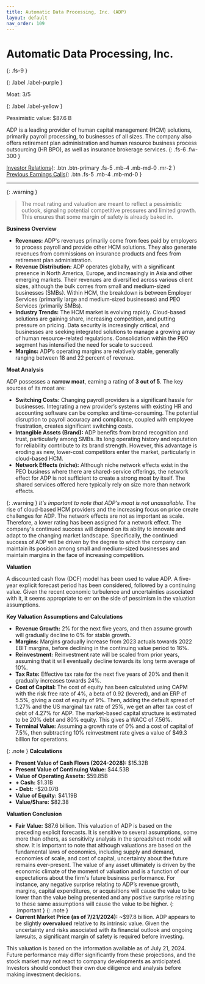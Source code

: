 ```yaml
---
title: Automatic Data Processing, Inc. (ADP)
layout: default
nav_order: 109
---
```


# Automatic Data Processing, Inc.
{: .fs-9 }

{: .label .label-purple }

Moat: 3/5

{: .label .label-yellow }

Pessimistic value: $87.6 B

ADP is a leading provider of human capital management (HCM) solutions, primarily payroll processing, to businesses of all sizes.  The company also offers retirement plan administration and human resource business process outsourcing (HR BPO), as well as insurance brokerage services.
{: .fs-6 .fw-300 }

[Investor Relations](https://www.google.com/search?q=ADP+investor+relations){: .btn .btn-primary .fs-5 .mb-4 .mb-md-0 .mr-2 }
[Previous Earnings Calls](https://discountingcashflows.com/company/ADP/transcripts/){: .btn .fs-5 .mb-4 .mb-md-0 }

---

{: .warning } 
>The moat rating and valuation are meant to reflect a pessimistic outlook, signaling potential competitive pressures and limited growth. This ensures that some margin of safety is already baked in.


**Business Overview**

* **Revenues:** ADP's revenues primarily come from fees paid by employers to process payroll and provide other HCM solutions.  They also generate revenues from commissions on insurance products and fees from retirement plan administration.
* **Revenue Distribution:** ADP operates globally, with a significant presence in North America, Europe, and increasingly in Asia and other emerging markets.  Their revenues are diversified across various client sizes, although the bulk comes from small and medium-sized businesses (SMBs).  Within HCM, the breakdown is between Employer Services (primarily large and medium-sized businesses) and PEO Services (primarily SMBs).  
* **Industry Trends:** The HCM market is evolving rapidly.  Cloud-based solutions are gaining share, increasing competition, and putting pressure on pricing.  Data security is increasingly critical, and businesses are seeking integrated solutions to manage a growing array of human resource-related regulations. Consolidation within the PEO segment has intensified the need for scale to succeed.
* **Margins:** ADP’s operating margins are relatively stable, generally ranging between 18 and 22 percent of revenue.


**Moat Analysis**

ADP possesses a **narrow moat**, earning a rating of **3 out of 5**. The key sources of its moat are:

* **Switching Costs:** Changing payroll providers is a significant hassle for businesses.  Integrating a new provider’s systems with existing HR and accounting software can be complex and time-consuming.  The potential disruption to payroll accuracy and compliance, coupled with employee frustration, creates significant switching costs.
* **Intangible Assets (Brand):** ADP benefits from brand recognition and trust, particularly among SMBs.  Its long operating history and reputation for reliability contribute to its brand strength.  However, this advantage is eroding as new, lower-cost competitors enter the market, particularly in cloud-based HCM.
* **Network Effects (niche):**  Although niche network effects exist in the PEO business where there are shared-service offerings, the network effect for ADP is not sufficient to create a strong moat by itself. The shared services offered here typically rely on size more than network effects.

{: .warning }
*It's important to note that ADP's moat is not unassailable.* The rise of cloud-based HCM providers and the increasing focus on price create challenges for ADP. The network effects are not as important as scale. Therefore, a lower rating has been assigned for a network effect. The company's continued success will depend on its ability to innovate and adapt to the changing market landscape.  Specifically, the continued success of ADP will be driven by the degree to which the company can maintain its position among small and medium-sized businesses and maintain margins in the face of increasing competition.

**Valuation**

A discounted cash flow (DCF) model has been used to value ADP.  A five-year explicit forecast period has been considered, followed by a continuing value.  Given the recent economic turbulence and uncertainties associated with it, it seems appropriate to err on the side of pessimism in the valuation assumptions.

**Key Valuation Assumptions and Calculations**

* **Revenue Growth:**  2% for the next five years, and then assume growth will gradually decline to 0% for stable growth.
* **Margins:**  Margins gradually increase from 2023 actuals towards 2022 EBIT margins, before declining in the continuing value period to 16%.
* **Reinvestment:**  Reinvestment rate will be scaled from prior years, assuming that it will eventually decline towards its long term average of 10%.
* **Tax Rate:** Effective tax rate for the next five years of 20% and then it gradually increases towards 24%.
* **Cost of Capital:**  The cost of equity has been calculated using CAPM with the risk free rate of 4%, a beta of 0.92 (levered), and an ERP of 5.5%, giving a cost of equity of 9%. Then, adding the default spread of 1.27% and the US marginal tax rate of 25%, we get an after tax cost of debt of 4.27% for ADP. The market-based capital structure is estimated to be 20% debt and 80% equity. This gives a WACC of 7.56%.
* **Terminal Value:** Assuming a growth rate of 0% and a cost of capital of 7.5%, then subtracting 10% reinvestment rate gives a value of $49.3 billion for operations.

{: .note }
**Calculations**
* **Present Value of Cash Flows (2024-2028):** $15.32B
* **Present Value of Continuing Value:** $44.53B
* **Value of Operating Assets:** $59.85B
* **+ Cash:** $1.31B
* **- Debt:** -$20.07B
* **Value of Equity:** $41.19B
* **Value/Share:** $82.38


**Valuation Conclusion**

* **Fair Value:** $87.6 billion. This valuation of ADP is based on the preceding explicit forecasts. It is sensitive to several assumptions, some more than others, as sensitivity analysis in the spreadsheet model will show. It is important to note that although valuations are based on the fundamental laws of economics, including supply and demand, economies of scale, and cost of capital, uncertainty about the future remains ever-present. The value of any asset ultimately is driven by the economic climate of the moment of valuation and is a function of our expectations about the firm's future business performance. For instance, any negative surprise relating to ADP’s revenue growth, margins, capital expenditures, or acquisitions will cause the value to be lower than the value being presented and any positive surprise relating to these same assumptions will cause the value to be higher.
{: .important }
{: .note }
* **Current Market Price (as of 7/21/2024):** ~$97.8 billion.  ADP appears to be slightly **overvalued** relative to its intrinsic value. Given the uncertainty and risks associated with its financial outlook and ongoing lawsuits, a significant margin of safety is required before investing.

This valuation is based on the information available as of July 21, 2024.  Future performance may differ significantly from these projections, and the stock market may not react to company developments as anticipated.  Investors should conduct their own due diligence and analysis before making investment decisions.